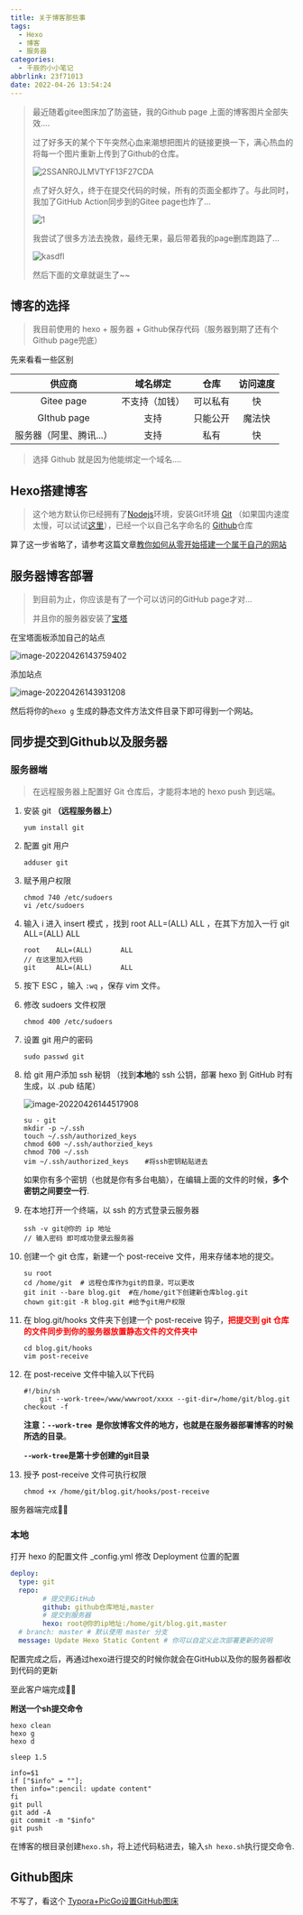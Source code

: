 ```yaml
---
title: 关于博客那些事
tags:
  - Hexo
  - 博客
  - 服务器
categories:
  - 千辰的小小笔记
abbrlink: 23f71013
date: 2022-04-26 13:54:24
---
```


> 最近随着gitee图床加了防盗链，我的Github page 上面的博客图片全部失效....
>
> 过了好多天的某个下午突然心血来潮想把图片的链接更换一下，满心热血的将每一个图片重新上传到了Github的仓库。
>
> ![2SSANR0JLMVTYF13F27CDA](https://cdn.jsdelivr.net/gh/QianChenJun/cloudimage@main/img/202204261410285.png)
>
> 点了好久好久，终于在提交代码的时候，所有的页面全都炸了。与此同时，我加了GitHub Action同步到的Gitee page也炸了...
>
> ![1](https://cdn.jsdelivr.net/gh/QianChenJun/cloudimage@main/img/202204261410889.png)
>
> 我尝试了很多方法去挽救，最终无果，最后带着我的page删库跑路了...
>
> ![kasdfl](https://cdn.jsdelivr.net/gh/QianChenJun/cloudimage@main/img/202204261412408.png)
>
> 然后下面的文章就诞生了~~

*<!--more-->*





## 博客的选择

<blockquote class="info">
    我目前使用的 hexo + 服务器 + Github保存代码（服务器到期了还有个Github page兜底）
</blockquote>

先来看看一些区别

|         供应商          |    域名绑定    |   仓库   | 访问速度 |
| :---------------------: | :------------: | :------: | :------: |
|       Gitee page        | 不支持（加钱） | 可以私有 |    快    |
|       GIthub page       |      支持      | 只能公开 |  魔法快  |
| 服务器（阿里、腾讯...） |      支持      |   私有   |    快    |

> 选择 Github 就是因为他能绑定一个域名....





## Hexo搭建博客

> 这个地方默认你已经拥有了[Nodejs](https://nodejs.org/zh-cn/)环境，安装Git环境 [Git](https://git-scm.com/) （如果国内速度太慢，可以试试[这里](https://pc.qq.com/detail/13/detail_22693.html)），已经一个以自己名字命名的 [Github](www.github.com)仓库

算了这一步省略了，请参考这篇文章[教你如何从零开始搭建一个属于自己的网站](https://www.yunyoujun.cn/share/how-to-build-your-site/)

## 服务器博客部署

> 到目前为止，你应该是有了一个可以访问的GitHub page才对...
>
> 并且你的服务器安装了[宝塔](https://www.bt.cn/new/index.html)

在宝塔面板添加自己的站点

![image-20220426143759402](https://cdn.jsdelivr.net/gh/QianChenJun/cloudimage@main/img/202204261438156.png)

添加站点

![image-20220426143931208](https://cdn.jsdelivr.net/gh/QianChenJun/cloudimage@main/img/202204261439249.png)

然后将你的`hexo g` 生成的静态文件方法文件目录下即可得到一个网站。



## 同步提交到Github以及服务器

### 服务器端

> 在远程服务器上配置好 Git 仓库后，才能将本地的 hexo push 到远端。

1. 安装 git **（远程服务器上）**

   ```shell
   yum install git
   ```

2. 配置 git 用户

   ```shell
   adduser git
   ```

3. 赋予用户权限

   ```shell
   chmod 740 /etc/sudoers
   vi /etc/sudoers
   ```

4. 输入 i 进入 insert 模式 ，找到 root ALL=(ALL) ALL ，在其下方加入一行 git ALL=(ALL) ALL

   ```shell
   root    ALL=(ALL)       ALL
   // 在这里加入代码
   git     ALL=(ALL)       ALL
   ```

5. 按下 ESC ，输入 `:wq` ，保存 vim 文件。

6. 修改 sudoers 文件权限

   ```shell
   chmod 400 /etc/sudoers 
   ```

7. 设置 git 用户的密码

   ```shell
   sudo passwd git
   ```

8. 给 git 用户添加 ssh 秘钥 （找到**本地**的 ssh 公钥，部署 hexo 到 GitHub 时有生成，以 .pub 结尾）

   ![image-20220426144517908](https://cdn.jsdelivr.net/gh/QianChenJun/cloudimage@main/img/202204261445095.png)

   ```shell
   su - git
   mkdir -p ~/.ssh
   touch ~/.ssh/authorized_keys
   chmod 600 ~/.ssh/authorzied_keys
   chmod 700 ~/.ssh
   vim ~/.ssh/authorized_keys    #将ssh密钥粘贴进去
   ```

   如果你有多个密钥（也就是你有多台电脑），在编辑上面的文件的时候，**多个密钥之间要空一行**.

9. 在本地打开一个终端，以 ssh 的方式登录云服务器

   ```shell
   ssh -v git@你的 ip 地址
   // 输入密码 即可成功登录云服务器
   ```

10. 创建一个 git 仓库，新建一个 post-receive 文件，用来存储本地的提交。

    ```shell
    su root
    cd /home/git  # 远程仓库作为git的目录，可以更改
    git init --bare blog.git  #在/home/git下创建新仓库blog.git
    chown git:git -R blog.git #给予git用户权限
    ```

11. 在 blog.git/hooks 文件夹下创建一个 post-receive 钩子，<b style="color: #FF0000">把提交到 git 仓库的文件同步到你的服务器放置静态文件的文件夹中</b>

    ```shell
    cd blog.git/hooks
    vim post-receive
    ```

12. 在 post-receive 文件中输入以下代码

    ```shell
    #!/bin/sh
    	git --work-tree=/www/wwwroot/xxxx --git-dir=/home/git/blog.git checkout -f
    ```

    **注意：`--work-tree `是你放博客文件的地方，也就是在服务器部署博客的时候所选的目录**。

    **`--work-tree`是第十步创建的git目录**

13. 授予 post-receive 文件可执行权限

    ```shell
    chmod +x /home/git/blog.git/hooks/post-receive
    ```

服务器端完成🙌🙌



### 本地

打开 hexo 的配置文件 _config.yml 修改 Deployment 位置的配置

```yml
deploy:
  type: git
  repo:
        # 提交到GitHub
        github: github仓库地址,master
        # 提交到服务器
        hexo: root@你的ip地址:/home/git/blog.git,master
  # branch: master # 默认使用 master 分支
  message: Update Hexo Static Content # 你可以自定义此次部署更新的说明
```

配置完成之后，再通过hexo进行提交的时候你就会在GitHub以及你的服务器都收到代码的更新

至此客户端完成💖💖

**附送一个sh提交命令**

```shell
hexo clean
hexo g
hexo d

sleep 1.5

info=$1
if ["$info" = ""];
then info=":pencil: update content"
fi
git pull
git add -A
git commit -m "$info"
git push
```

在博客的根目录创建`hexo.sh`，将上述代码粘进去，输入`sh hexo.sh`执行提交命令.





## Github图床

不写了，看这个 [Typora+PicGo设置GitHub图床](https://blog.csdn.net/weixin_45965432/article/details/108911937)
